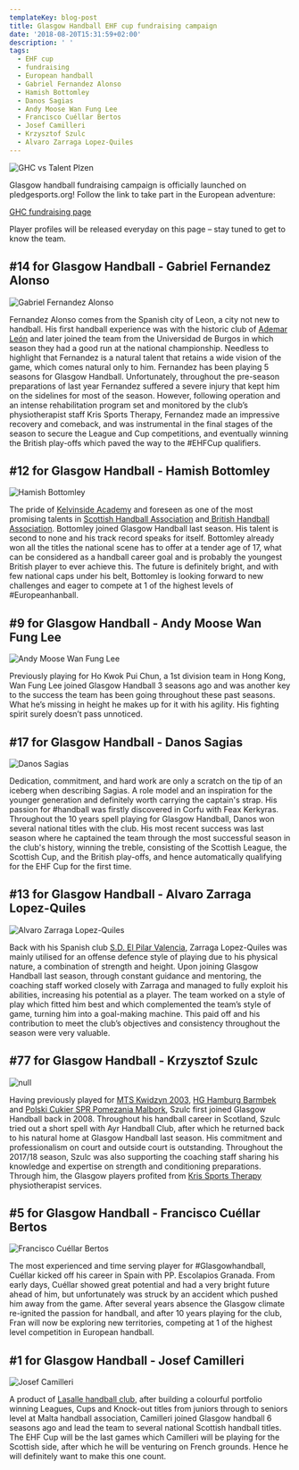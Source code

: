 ```yaml
---
templateKey: blog-post
title: Glasgow Handball EHF cup fundraising campaign
date: '2018-08-20T15:31:59+02:00'
description: ' '
tags:
  - EHF cup
  - fundraising
  - European handball
  - Gabriel Fernandez Alonso
  - Hamish Bottomley
  - Danos Sagias
  - Andy Moose Wan Fung Lee
  - Francisco Cuéllar Bertos
  - Josef Camilleri
  - Krzysztof Szulc
  - Alvaro Zarraga Lopez-Quiles
---
```

![GHC vs Talent Plzen](/img/ghc_plzen_sized.png)

Glasgow handball fundraising campaign is officially launched on pledgesports.org! Follow the link to take part in the European adventure:

[GHC fundraising page](https://www.pledgesports.org/projects/glasgow-handball-club-european-campaign-201819-3/)

Player profiles will be released everyday on this page – stay tuned to get to know the team.

## \#14 for Glasgow Handball - Gabriel Fernandez Alonso

![Gabriel Fernandez Alonso](/img/gabri_profile.jpg)

Fernandez Alonso comes from the Spanish city of Leon, a city not new to handball. His first handball experience was with the historic club of [Ademar León](https://www.facebook.com/Ademar-Le%C3%B3n-161347353879568/) and later joined the team from the Universidad de Burgos in which season they had a good run at the national championship. Needless to highlight that Fernandez is a natural talent that retains a wide vision of the game, which comes natural only to him. Fernandez has been playing 5 seasons for Glasgow Handball. Unfortunately, throughout the pre-season preparations of last year Fernandez suffered a severe injury that kept him on the sidelines for most of the season. However, following operation and an intense rehabilitation program set and monitored by the club’s physiotherapist staff Kris Sports Therapy, Fernandez made an impressive recovery and comeback, and was instrumental in the final stages of the season to secure the League and Cup competitions, and eventually winning the British play-offs which paved the way to the #EHFCup qualifiers.

## \#12 for Glasgow Handball - Hamish Bottomley

![Hamish Bottomley](/img/hamish_profile.jpg)

The pride of [Kelvinside Academy](https://www.facebook.com/Kelvinside1878/) and foreseen as one of the most promising talents in [Scottish Handball Association](https://www.facebook.com/scottishhandballassociationofficial/) and[ British Handball Association](https://www.facebook.com/britishhandball/). Bottomley joined Glasgow Handball last season. His talent is second to none and his track record speaks for itself. Bottomley already won all the titles the national scene has to offer at a tender age of 17, what can be considered as a handball career goal and is probably the youngest British player to ever achieve this. The future is definitely bright, and with few national caps under his belt, Bottomley is looking forward to new challenges and eager to compete at 1 of the highest levels of #Europeanhanball.

## \#9 for Glasgow Handball - Andy Moose Wan Fung Lee

![Andy Moose Wan Fung Lee](/img/andy_lee_profile.png)

Previously playing for Ho Kwok Pui Chun, a 1st division team in Hong Kong, Wan Fung Lee joined Glasgow Handball 3 seasons ago and was another key to the success the team has been going throughout these past seasons. What he’s missing in height he makes up for it with his agility. His fighting spirit surely doesn’t pass unnoticed.

## \#17 for Glasgow Handball - Danos Sagias

![Danos Sagias](/img/danos_profile.jpg)

Dedication, commitment, and hard work are only a scratch on the tip of an iceberg when describing Sagias. A role model and an inspiration for the younger generation and definitely worth carrying the captain's strap. His passion for #handball was firstly discovered in Corfu with Feax Kerkyras. Throughout the 10 years spell playing for Glasgow Handball, Danos won several national titles with the club. His most recent success was last season where he captained the team through the most successful season in the club's history, winning the treble, consisting of the Scottish League, the Scottish Cup, and the British play-offs, and hence automatically qualifying for the EHF Cup for the first time.

## \#13 for Glasgow Handball - Alvaro Zarraga Lopez-Quiles

![Alvaro Zarraga Lopez-Quiles](/img/alvaro_profile.jpg)

Back with his Spanish club [S.D. El Pilar Valencia](https://www.facebook.com/sdelpilarvalencia/), Zarraga Lopez-Quiles was mainly utilised for an offense defence style of playing due to his physical nature, a combination of strength and height. Upon joining Glasgow Handball last season, through constant guidance and mentoring, the coaching staff worked closely with Zarraga and managed to fully exploit his abilities, increasing his potential as a player. The team worked on a style of play which fitted him best and which complemented the team’s style of game, turning him into a goal-making machine. This paid off and his contribution to meet the club’s objectives and consistency throughout the season were very valuable.

## \#77 for Glasgow Handball - Krzysztof Szulc

![null](/img/kris_profile.jpg)

Having previously played for [MTS Kwidzyn 2003](https://www.facebook.com/mtskwidzyn03/), [HG Hamburg Barmbek](https://www.facebook.com/HG.Hamburg.Barmbek/) and [Polski Cukier SPR Pomezania Malbork](https://www.facebook.com/PolskiCukierSprPomezaniaMalbork/), Szulc first joined Glasgow Handball back in 2008. Throughout his handball career in Scotland, Szulc tried out a short spell with Ayr Handball Club, after which he returned back to his natural home at Glasgow Handball last season. His commitment and professionalism on court and outside court is outstanding. Throughout the 2017/18 season, Szulc was also supporting the coaching staff sharing his knowledge and expertise on strength and conditioning preparations. Through him, the Glasgow players profited from [Kris Sports Therapy](https://www.facebook.com/krissportstherapy/) physiotherapist services.

## \#5 for Glasgow Handball - Francisco Cuéllar Bertos

![Francisco Cuéllar Bertos](/img/fran_profile.jpg)

The most experienced and time serving player for #Glasgowhandball, Cuéllar kicked off his career in Spain with PP. Escolapios Granada. From early days, Cuéllar showed great potential and had a very bright future ahead of him, but unfortunately was struck by an accident which pushed him away from the game. After several years absence the Glasgow climate re-ignited the passion for handball, and after 10 years playing for the club, Fran will now be exploring new territories, competing at 1 of the highest level competition in European handball.

## \#1 for Glasgow Handball - Josef Camilleri

![Josef Camilleri](/img/jo_profile.png)

A product of [Lasalle handball club](https://www.facebook.com/LaSalleHc/), after building a colourful portfolio winning Leagues, Cups and Knock-out titles from juniors through to seniors level at Malta handball association, Camilleri joined Glasgow handball 6 seasons ago and lead the team to several national Scottish handball titles. The EHF Cup will be the last games which Camilleri will be playing for the Scottish side, after which he will be venturing on French grounds. Hence he will definitely want to make this one count.
